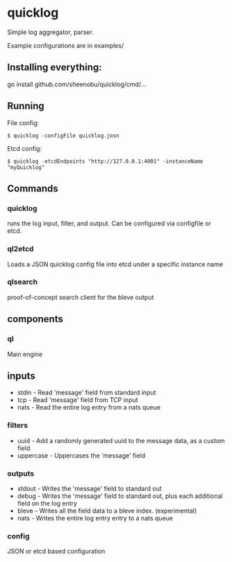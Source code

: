 # quicklog

Simple log aggregator, parser.

Example configurations are in examples/

## Installing everything:

go install github.com/sheenobu/quicklog/cmd/...

## Running

File config:

	$ quicklog -configFile quicklog.josn

Etcd config:

	$ quicklog -etcdEndpoints "http://127.0.0.1:4001" -instanceName "myQuicklog"

## Commands

### quicklog

runs the log input, filter, and output. Can be configured via configfile or etcd.

### ql2etcd

Loads a JSON quicklog config file into etcd under a specific instance name

### qlsearch

proof-of-concept search client for the bleve output

## components

### ql

Main engine

## inputs 

 * stdin - Read 'message' field from standard input
 * tcp - Read 'message' field from TCP input
 * nats - Read the entire log entry from a nats queue

### filters

 * uuid - Add a randomly generated uuid to the message data, as a custom field
 * uppercase - Uppercases the 'message' field

### outputs

 * stdout - Writes the 'message' field to standard out
 * debug - Writes the 'message' field to standard out, plus each additional field on the log entry
 * bleve - Writes all the field data to a bleve index. (experimental)
 * nats - Writes the entire log entry entry to a nats queue

### config 

JSON or etcd based configuration

